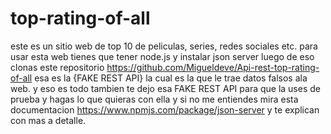 # top-rating-of-all

este es un sitio web de top 10 de peliculas, series, redes sociales etc.
para usar esta web tienes que tener node.js y instalar json server luego de eso clonas este repositorio https://github.com/Migueldeve/Api-rest-top-rating-of-all 
esa es la {FAKE REST API} la cual es la que le trae datos falsos ala web.
y eso es todo tambien te dejo esa FAKE REST API para que la uses de prueba y hagas lo que quieras con ella y si no me entiendes mira esta documentacion https://www.npmjs.com/package/json-server y te explican 
con mas a detalle.

